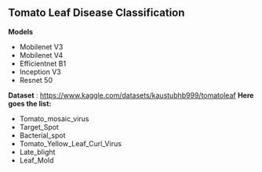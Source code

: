 ## Tomato Leaf Disease Classification

**Models**
* Mobilenet V3
* Mobilenet V4
* Efficientnet B1
* Inception V3
* Resnet 50

**Dataset** : https://www.kaggle.com/datasets/kaustubhb999/tomatoleaf
**Here goes the list:**
-   Tomato_mosaic_virus
-   Target_Spot
-   Bacterial_spot
-   Tomato_Yellow_Leaf_Curl_Virus
-   Late_blight
-   Leaf_Mold
